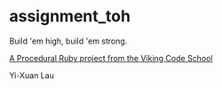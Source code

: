 assignment_toh
==============

Build 'em high, build 'em strong.

[A Procedural Ruby project from the Viking Code School](http://www.vikingcodeschool.com)

Yi-Xuan Lau